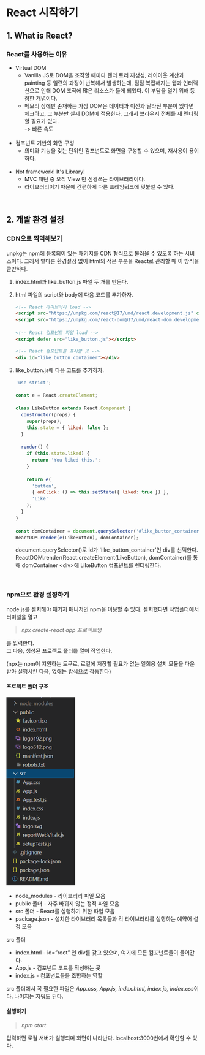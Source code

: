 # React 시작하기

## 1. What is React?
### React를 사용하는 이유
- Virtual DOM
  - Vanilla JS로 DOM을 조작할 때마다 렌더 트리 재생성, 레이아웃 계산과 painting 등 일련의 과정이 반복해서 발생하는데, 점점 복잡해지는 웹과 인터랙션으로 인해 DOM 조작에 많은 리소스가 들게 되었다. 이 부담을 덜기 위해 등장한 개념이다.
  - 메모리 상에만 존재하는 가상 DOM은 데이터과 이전과 달라진 부분이 있다면 체크하고, 그 부분만 실제 DOM에 적용한다. 그래서 브라우저 전체를 재 렌더링 할 필요가 없다.  
  -> 빠른 속도
<br><br>
- 컴포넌트 기반의 화면 구성
  - 의미와 기능을 갖는 단위인 컴포넌트로 화면을 구성할 수 있으며, 재사용이 용이하다.
<br><br>
- Not framework! It's Library!
  - MVC 패턴 중 오직 View 만 신경쓰는 라이브러리이다.
  - 라이브러리이기 때문에 간편하게 다른 프레임워크에 덧붙일 수 있다.

<br>

## 2. 개발 환경 설정
### CDN으로 찍먹해보기
unpkg는 npm에 등록되어 있는 패키지를 CDN 형식으로 불러올 수 있도록 하는 서비스이다. 그래서 별다른 환경설정 없이 html의 적은 부분을 React로 관리할 때 이 방식을 쓸만하다.

1. index.html과 like_button.js 파일 두 개를 만든다.

2. html 파일의 script와 body에 다음 코드를 추가하자.
   ```html
   <!-- React 라이브러리 load -->
   <script src="https://unpkg.com/react@17/umd/react.development.js" crossorigin></script>  
   <script src="https://unpkg.com/react-dom@17/umd/react-dom.development.js" crossorigin></script>

   <!-- React 컴포넌트 파일 load -->
   <script defer src="like_button.js"></script>
   ```

   ```html
   <!-- React 컴포넌트를 표시할 곳 -->
   <div id="like_button_container"></div>
   ```

3. like_button.js에 다음 코드를 추가하자.
    ```javascript
    'use strict';

    const e = React.createElement;

    class LikeButton extends React.Component {
      constructor(props) {
        super(props);
        this.state = { liked: false };
      }

      render() {
        if (this.state.liked) {
          return 'You liked this.';
        }

        return e(
          'button',
          { onClick: () => this.setState({ liked: true }) },
          'Like'
        );
      }
    }

    const domContainer = document.querySelector('#like_button_container');
    ReactDOM.render(e(LikeButton), domContainer);
    ```

    document.querySelector()로 id가 'like_button_container'인 div를 선택한다. ReactDOM.render(React.createElement(LikeButton), domContainer)를 통해 domContainer \<div>에 LikeButton 컴포넌트를 렌더링한다.

<br>

### npm으로 환경 설정하기
node.js를 설치해야 패키지 매니저인 npm을 이용할 수 있다. 설치했다면 작업폴더에서 터미널을 열고
> *npx create-react app 프로젝트명*

를 입력한다.  
그 다음, 생성된 프로젝트 폴더를 열어 작업한다.

(npx는 npm이 지원하는 도구로, 로컬에 저장할 필요가 없는 일회용 설치 모듈을 다운받아 실행시킨 다음, 없애는 방식으로 작동한다)

#### 프로젝트 폴더 구조
<img src="./img/directory-structure.PNG" width="180">

- node_modules - 라이브러리 파일 모음
- public 폴더 - 자주 바뀌지 않는 정적 파일 모음
- src 폴더 - React를 실행하기 위한 파일 모음
- package.json - 설치한 라이브러리 목록들과 각 라이브러리를 실행하는 예약어 설정 모음

src 폴더
- index.html - id=”root” 인 div를 갖고 있으며, 여기에  모든 컴포넌트들이 들어간다.
- App.js - 컴포넌트 코드를 작성하는 곳
- index.js - 컴포넌트들을 조합하는 역할

src 폴더에서 꼭 필요한 파일은 *App.css, App.js, index.html, index.js, index.css*이다. 나머지는 지워도 된다.

#### 실행하기
> *npm start*

입력하면 로컬 서버가 실행되며 화면이 나타난다. localhost:3000번에서 확인할 수 있다.